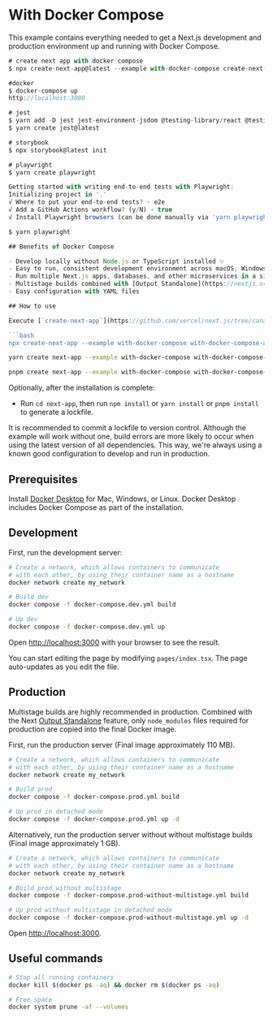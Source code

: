 # With Docker Compose

This example contains everything needed to get a Next.js development and production environment up and running with Docker Compose.


```typescript
# create next app with docker compose
$ npx create-next-app@latest --example with-docker-compose create-next-app-demo

#docker
$ docker-compose up
http://localhost:3000

# jest
$ yarn add -D jest jest-environment-jsdom @testing-library/react @testing-library/jest-dom
$ yarn create jest@latest

# storybook
$ npx storybook@latest init

# playwright
$ yarn create playwright

Getting started with writing end-to-end tests with Playwright:
Initializing project in '.'
√ Where to put your end-to-end tests? · e2e
√ Add a GitHub Actions workflow? (y/N) · true
√ Install Playwright browsers (can be done manually via 'yarn playwright install')? (Y/n) · true

$ yarn playwright

## Benefits of Docker Compose

- Develop locally without Node.js or TypeScript installed ✨
- Easy to run, consistent development environment across macOS, Windows, and Linux teams
- Run multiple Next.js apps, databases, and other microservices in a single deployment
- Multistage builds combined with [Output Standalone](https://nextjs.org/docs/advanced-features/output-file-tracing#automatically-copying-traced-files) outputs up to 85% smaller apps (Approximately 110 MB compared to 1 GB with create-next-app)
- Easy configuration with YAML files

## How to use

Execute [`create-next-app`](https://github.com/vercel/next.js/tree/canary/packages/create-next-app) with [npm](https://docs.npmjs.com/cli/init), [Yarn](https://yarnpkg.com/lang/en/docs/cli/create/), or [pnpm](https://pnpm.io) to bootstrap the example:

```bash
npx create-next-app --example with-docker-compose with-docker-compose-app
```

```bash
yarn create next-app --example with-docker-compose with-docker-compose-app
```

```bash
pnpm create next-app --example with-docker-compose with-docker-compose-app
```

Optionally, after the installation is complete:

- Run `cd next-app`, then run `npm install` or `yarn install` or `pnpm install` to generate a lockfile.

It is recommended to commit a lockfile to version control. Although the example will work without one, build errors are more likely to occur when using the latest version of all dependencies. This way, we're always using a known good configuration to develop and run in production.

## Prerequisites

Install [Docker Desktop](https://docs.docker.com/get-docker) for Mac, Windows, or Linux. Docker Desktop includes Docker Compose as part of the installation.

## Development

First, run the development server:

```bash
# Create a network, which allows containers to communicate
# with each other, by using their container name as a hostname
docker network create my_network

# Build dev
docker compose -f docker-compose.dev.yml build

# Up dev
docker compose -f docker-compose.dev.yml up
```

Open [http://localhost:3000](http://localhost:3000) with your browser to see the result.

You can start editing the page by modifying `pages/index.tsx`. The page auto-updates as you edit the file.

## Production

Multistage builds are highly recommended in production. Combined with the Next [Output Standalone](https://nextjs.org/docs/advanced-features/output-file-tracing#automatically-copying-traced-files) feature, only `node_modules` files required for production are copied into the final Docker image.

First, run the production server (Final image approximately 110 MB).

```bash
# Create a network, which allows containers to communicate
# with each other, by using their container name as a hostname
docker network create my_network

# Build prod
docker compose -f docker-compose.prod.yml build

# Up prod in detached mode
docker compose -f docker-compose.prod.yml up -d
```

Alternatively, run the production server without without multistage builds (Final image approximately 1 GB).

```bash
# Create a network, which allows containers to communicate
# with each other, by using their container name as a hostname
docker network create my_network

# Build prod without multistage
docker compose -f docker-compose.prod-without-multistage.yml build

# Up prod without multistage in detached mode
docker compose -f docker-compose.prod-without-multistage.yml up -d
```

Open [http://localhost:3000](http://localhost:3000).

## Useful commands

```bash
# Stop all running containers
docker kill $(docker ps -aq) && docker rm $(docker ps -aq)

# Free space
docker system prune -af --volumes
```
